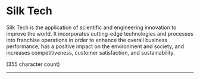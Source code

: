 # Silk Tech

Silk Tech is the application of scientific and engineering innovation to improve the world. 
It incorporates cutting-edge technologies and processes into franchise operations in order to enhance the overall business performance, has a positive impact on the environment and society, and increases competitiveness, customer satisfaction, and sustainability.

(355 character count)

------
